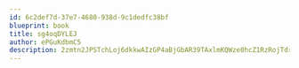 ```yaml
---
id: 6c2def7d-37e7-4680-938d-9c1dedfc38bf
blueprint: book
title: sg4oqDYLEJ
author: ePGuKdbmC5
description: 2zmtn2JPSTchLoj6dkkwAIzGP4aBjGbAR39TAxlmKQWze0hcZ1RzRojTdrGkH9vMpVDCm7A4mFLN054a02CBZPRvAjY636FXNixo
---
```

